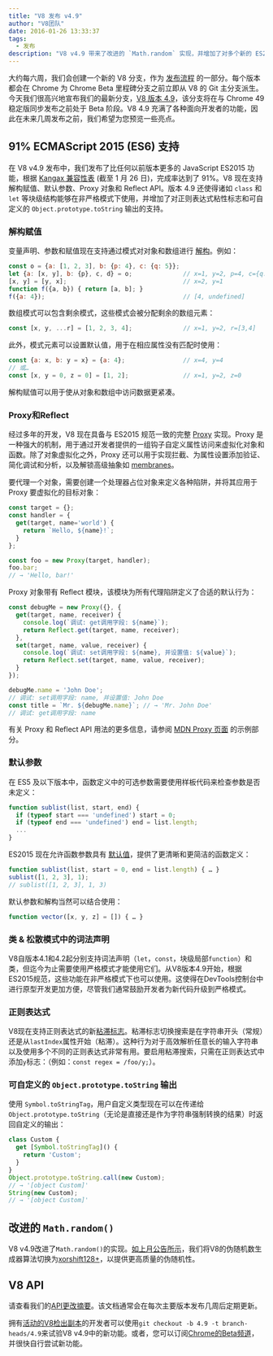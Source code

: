 ```yaml
---
title: "V8 发布 v4.9"
author: "V8团队"
date: 2016-01-26 13:33:37
tags:
  - 发布
description: "V8 v4.9 带来了改进的 `Math.random` 实现，并增加了对多个新的 ES2015 语言功能的支持。"
---
```

大约每六周，我们会创建一个新的 V8 分支，作为 [发布流程](/docs/release-process) 的一部分。每个版本都会在 Chrome 为 Chrome Beta 里程碑分支之前立即从 V8 的 Git 主分支派生。今天我们很高兴地宣布我们的最新分支，[V8 版本 4.9](https://chromium.googlesource.com/v8/v8.git/+log/branch-heads/4.9)，该分支将在与 Chrome 49 稳定版同步发布之前处于 Beta 阶段。V8 4.9 充满了各种面向开发者的功能，因此在未来几周发布之前，我们希望为您预览一些亮点。

<!--truncate-->
## 91% ECMAScript 2015 (ES6) 支持

在 V8 v4.9 发布中，我们发布了比任何以前版本更多的 JavaScript ES2015 功能，根据 [Kangax 兼容性表](https://kangax.github.io/compat-table/es6/) (截至 1 月 26 日)，完成率达到了 91%。V8 现在支持解构赋值、默认参数、Proxy 对象和 Reflect API。版本 4.9 还使得诸如 `class` 和 `let` 等块级结构能够在非严格模式下使用，并增加了对正则表达式粘性标志和可自定义的 `Object.prototype.toString` 输出的支持。

### 解构赋值

变量声明、参数和赋值现在支持通过模式对对象和数组进行 [解构](https://developer.mozilla.org/zh-CN/docs/Web/JavaScript/Reference/Operators/Destructuring_assignment)。例如：

```js
const o = {a: [1, 2, 3], b: {p: 4}, c: {q: 5}};
let {a: [x, y], b: {p}, c, d} = o;              // x=1, y=2, p=4, c={q: 5}
[x, y] = [y, x];                                // x=2, y=1
function f({a, b}) { return [a, b]; }
f({a: 4});                                      // [4, undefined]
```

数组模式可以包含剩余模式，这些模式会被分配剩余的数组元素：

```js
const [x, y, ...r] = [1, 2, 3, 4];              // x=1, y=2, r=[3,4]
```

此外，模式元素可以设置默认值，用于在相应属性没有匹配时使用：

```js
const {a: x, b: y = x} = {a: 4};                // x=4, y=4
// 或…
const [x, y = 0, z = 0] = [1, 2];               // x=1, y=2, z=0
```

解构赋值可以用于使从对象和数组中访问数据更紧凑。

### Proxy和Reflect

经过多年的开发，V8 现在具备与 ES2015 规范一致的完整 [Proxy](https://developer.mozilla.org/zh-CN/docs/Web/JavaScript/Reference/Global_Objects/Proxy) 实现。Proxy 是一种强大的机制，用于通过开发者提供的一组钩子自定义属性访问来虚拟化对象和函数。除了对象虚拟化之外，Proxy 还可以用于实现拦截、为属性设置添加验证、简化调试和分析，以及解锁高级抽象如 [membranes](http://tvcutsem.github.io/js-membranes/)。

要代理一个对象，需要创建一个处理器占位对象来定义各种陷阱，并将其应用于 Proxy 要虚拟化的目标对象：

```js
const target = {};
const handler = {
  get(target, name='world') {
    return `Hello, ${name}!`;
  }
};

const foo = new Proxy(target, handler);
foo.bar;
// → 'Hello, bar!'
```

Proxy 对象带有 Reflect 模块，该模块为所有代理陷阱定义了合适的默认行为：

```js
const debugMe = new Proxy({}, {
  get(target, name, receiver) {
    console.log(`调试: get调用字段: ${name}`);
    return Reflect.get(target, name, receiver);
  },
  set(target, name, value, receiver) {
    console.log(`调试: set调用字段: ${name}, 并设置值: ${value}`);
    return Reflect.set(target, name, value, receiver);
  }
});

debugMe.name = 'John Doe';
// 调试: set调用字段: name, 并设置值: John Doe
const title = `Mr. ${debugMe.name}`; // → 'Mr. John Doe'
// 调试: get调用字段: name
```

有关 Proxy 和 Reflect API 用法的更多信息，请参阅 [MDN Proxy 页面](https://developer.mozilla.org/zh-CN/docs/Web/JavaScript/Reference/Global_Objects/Proxy#Examples) 的示例部分。

### 默认参数

在 ES5 及以下版本中，函数定义中的可选参数需要使用样板代码来检查参数是否未定义：

```js
function sublist(list, start, end) {
  if (typeof start === 'undefined') start = 0;
  if (typeof end === 'undefined') end = list.length;
  ...
}
```

ES2015 现在允许函数参数具有 [默认值](https://developer.mozilla.org/zh-CN/docs/Web/JavaScript/Reference/Functions/Default_parameters)，提供了更清晰和更简洁的函数定义：

```js
function sublist(list, start = 0, end = list.length) { … }
sublist([1, 2, 3], 1);
// sublist([1, 2, 3], 1, 3)
```

默认参数和解构当然可以结合使用：

```js
function vector([x, y, z] = []) { … }
```

### 类 & 松散模式中的词法声明

V8自版本4.1和4.2起分别支持词法声明（`let`，`const`，块级局部`function`）和类，但迄今为止需要使用严格模式才能使用它们。从V8版本4.9开始，根据ES2015规范，这些功能在非严格模式下也可以使用。这使得在DevTools控制台中进行原型开发更加方便，尽管我们通常鼓励开发者为新代码升级到严格模式。

### 正则表达式

V8现在支持正则表达式的新[粘滞标志](https://developer.mozilla.org/en-US/docs/Web/JavaScript/Reference/Global_Objects/RegExp/sticky)。粘滞标志切换搜索是在字符串开头（常规）还是从`lastIndex`属性开始（粘滞）。这种行为对于高效解析任意长的输入字符串以及使用多个不同的正则表达式非常有用。要启用粘滞搜索，只需在正则表达式中添加`y`标志：（例如：`const regex = /foo/y;`）。

### 可自定义的 `Object.prototype.toString` 输出

使用 `Symbol.toStringTag`，用户自定义类型现在可以在传递给 `Object.prototype.toString`（无论是直接还是作为字符串强制转换的结果）时返回自定义的输出：

```js
class Custom {
  get [Symbol.toStringTag]() {
    return 'Custom';
  }
}
Object.prototype.toString.call(new Custom);
// → '[object Custom]'
String(new Custom);
// → '[object Custom]'
```

## 改进的 `Math.random()`

V8 v4.9改进了`Math.random()`的实现。[如上月公告所示](/blog/math-random)，我们将V8的伪随机数生成器算法切换为[xorshift128+](http://vigna.di.unimi.it/ftp/papers/xorshiftplus.pdf)，以提供更高质量的伪随机性。

## V8 API

请查看我们的[API更改摘要](https://docs.google.com/document/d/1g8JFi8T_oAE_7uAri7Njtig7fKaPDfotU6huOa1alds/edit)。该文档通常会在每次主要版本发布几周后定期更新。

拥有[活动的V8检出副本](https://v8.dev/docs/source-code#using-git)的开发者可以使用`git checkout -b 4.9 -t branch-heads/4.9`来试验V8 v4.9中的新功能。或者，您可以订阅[Chrome的Beta频道](https://www.google.com/chrome/browser/beta.html)，并很快自行尝试新功能。
